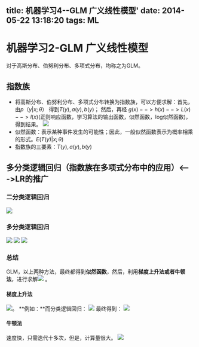 title: 机器学习4--GLM 广义线性模型'
date: 2014-05-22 13:18:20
tags: ML
---
# 机器学习2-GLM 广义线性模型
对于高斯分布、伯努利分布、多项式分布，均称之为GLM。
<!--more-->
## 指数族
- 将高斯分布、伯努利分布、多项式分布转换为指数族，可以方便求解：首先，由$p（y|x;\theta）$ 得到$T(y),a(y),b(y)$； 然后，再经 $g(x)-->h(x)-->L(x)-->l(x)$(正则响应函数，学习算法的输出函数，似然函数，log似然函数)，得到结果。
![ ](/img/1400734463895.png)
- 似然函数：表示某种事件发生的可能性；因此，一般似然函数表示为概率相乘的形式。$E(T(y)|x;\theta)$
- 指数族的三要素：$T(y),a(y),b(y)$

## 多分类逻辑回归（指数族在多项式分布中的应用）<--->LR的推广
### 二分类逻辑回归
![ ](/img/1400734731760.png)
### 多分类逻辑回归
![ ](/img/1400734813714.png)
![ ](/img/1400734838466.png)
![ ](/img/1400735099102.png)
### 总结
GLM，以上两种方法，最终都得到**似然函数**，然后，利用**梯度上升法或者牛顿法**，进行求解![ ](/img/1400735390886.png)
。
#### 梯度上升法
![ ](/img/1400735216024.png)。
**例如：**而分类逻辑回归：
![ ](/img/1400735261728.png)
最终得到：
![ ](/img/1400735291894.png)
#### 牛顿法
速度快，只需迭代十多次，但是，计算量很大。
![ ](/img/1400735505111.png)

